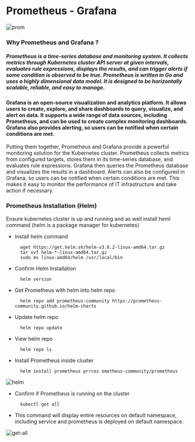 # Prometheus - Grafana

![prom](https://github.com/Jmcglobal/Kubernetes-MyProject/assets/101070055/d2ab5c59-4587-41f3-8623-880b21c9a983)

### Why Prometheus and Grafana ?
##### Prometheus is a time-series database and monitoring system. It collects metrics through Kubernetes cluster API server at given intervals, evaluates rule expressions, displays the results, and can trigger alerts if some condition is observed to be true. Prometheus is written in Go and uses a highly dimensional data model. It is designed to be horizontally scalable, reliable, and easy to manage.

#### Grafana is an open-source visualization and analytics platform. It allows users to create, explore, and share dashboards to query, visualize, and alert on data. It supports a wide range of data sources, including Prometheus, and can be used to create complex monitoring dashboards. Grafana also provides alerting, so users can be notified when certain conditions are met.

Putting them together, Prometheus and Grafana provide a powerful monitoring solution for the Kubernetes cluster. Prometheus collects metrics from configured targets, stores them in its time-series database, and evaluates rule expressions. Grafana then queries the Prometheus database and visualizes the results in a dashboard. Alerts can also be configured in Grafana, so users can be notified when certain conditions are met. This makes it easy to monitor the performance of IT infrastructure and take action if necessary.

### Prometheus Installation (Helm)
Ensure kubernetes cluster is up and running and as well install heml command (helm is a package manager for kubernetes)

- Install helm command

        wget https://get.helm.sh/helm-v3.8.2-linux-amd64.tar.gz
        tar xvf helm-*-linux-amd64.tar.gz
        sudo mv linux-amd64/helm /usr/local/bin

- Confirm Helm Installation

        helm version

- Get Prometheus with helm into helm repo

        helm repo add prometheus-community https://prometheus-community.github.io/helm-charts

- Update helm repo

        helm repo update

- View helm repo

        helm repo ls
        
- Install Prometheus inside cluster

        helm install prometheus prrces ometheus-community/prometheus

![helm](https://github.com/Jmcglobal/Kubernetes-MyProject/assets/101070055/944cd1c6-c518-4630-bf45-929c71661507)

- Confirm if Prometheus is running on the cluster

        kubectl get all

- This command will display entire resources on default namespace, including service and prometheus is deployed on default namespace.

![get-all](https://github.com/Jmcglobal/Kubernetes-MyProject/assets/101070055/1c755221-d606-4b5c-a7ee-28b2d144e95c)


